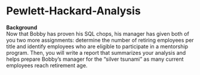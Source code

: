 # Pewlett-Hackard-Analysis

**Background**<br>
Now that Bobby has proven his SQL chops, his manager has given both of you two more assignments: determine the number of retiring employees per title and identify employees who are eligible to participate in a mentorship program. Then, you will write a report that summarizes your analysis and helps prepare Bobby’s manager for the “silver tsunami” as many current employees reach retirement age.

